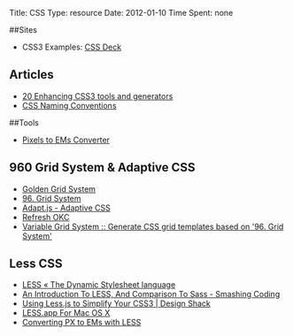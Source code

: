 Title: CSS
Type: resource
Date: 2012-01-10
Time Spent: none

##Sites

- CSS3 Examples: [CSS Deck](http://cssdeck.com/)

## Articles

- [20 Enhancing CSS3 tools and generators](http://www.webdesignerdepot.com/2011/09/20-enhancing-css3-tools-and-generators/)
- [CSS Naming Conventions](http://sixrevisions.com/css/css-tips/css-tip-2-structural-naming-convention-in-css/)

##Tools

- [Pixels to EMs Converter](http://pxtoem.com/)

## 960 Grid System & Adaptive CSS

- [Golden Grid System](http://goldengridsystem.com/)
- [96\. Grid System](http://960.gs/)
- [Adapt.js - Adaptive CSS](http://adapt.960.gs/)
- [Refresh OKC](http://www.slideshare.net/nathansmith/refresh-okc)
- [Variable Grid System :: Generate CSS grid templates based on &#39;96\. Grid System&#39;](http://www.spry-soft.com/grids/)

## Less CSS

- [LESS « The Dynamic Stylesheet language](http://lesscss.org/#-scope)
- [An Introduction To LESS, And Comparison To Sass - Smashing Coding](http://coding.smashingmagazine.com/2011/09/09/an-introduction-to-less-and-comparison-to-sass/)
- [Using Less.js to Simplify Your CSS3 | Design Shack](http://designshack.co.uk/articles/css/using-less-js-to-simplify-your-css3)
- [LESS.app For Mac OS X](http://incident57.com/less/)
- [Converting PX to EMs with LESS](http://www.ifdattic.com/2011/10/19/converting-px-to-ems-with-less/)